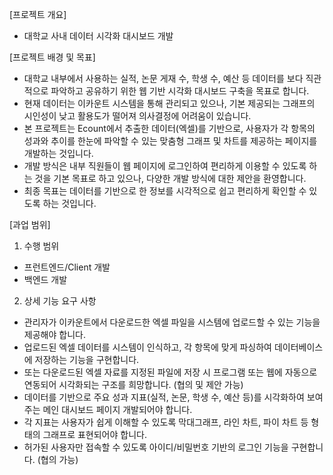 [프로젝트 개요]
- 대학교 사내 데이터 시각화 대시보드 개발

[프로젝트 배경 및 목표]
- 대학교 내부에서 사용하는 실적, 논문 게재 수, 학생 수, 예산 등 데이터를 보다 직관적으로 파악하고 공유하기 위한 웹 기반 시각화 대시보드 구축을 목표로 합니다.
- 현재 데이터는 이카운트 시스템을 통해 관리되고 있으나, 기본 제공되는 그래프의 시인성이 낮고 활용도가 떨어져 의사결정에 어려움이 있습니다.
- 본 프로젝트는 Ecount에서 추출한 데이터(엑셀)를 기반으로, 사용자가 각 항목의 성과와 추이를 한눈에 파악할 수 있는 맞춤형 그래프 및 차트를 제공하는 페이지를 개발하는 것입니다.
- 개발 방식은 내부 직원들이 웹 페이지에 로그인하여 편리하게 이용할 수 있도록 하는 것을 기본 목표로 하고 있으나, 다양한 개발 방식에 대한 제안을 환영합니다.
- 최종 목표는 데이터를 기반으로 한 정보를 시각적으로 쉽고 편리하게 확인할 수 있도록 하는 것입니다.

[과업 범위]
1. 수행 범위
- 프런트엔드/Client 개발
- 백엔드 개발

2. 상세 기능 요구 사항
- 관리자가 이카운트에서 다운로드한 엑셀 파일을 시스템에 업로드할 수 있는 기능을 제공해야 합니다.
- 업로드된 엑셀 데이터를 시스템이 인식하고, 각 항목에 맞게 파싱하여 데이터베이스에 저장하는 기능을 구현합니다.
- 또는 다운로드된 엑셀 자료를 지정된 파일에 저장 시 프로그램 또는 웹에 자동으로 연동되어 시각화되는 구조를 희망합니다. (협의 및 제안 가능)
- 데이터를 기반으로 주요 성과 지표(실적, 논문, 학생 수, 예산 등)를 시각화하여 보여주는 메인 대시보드 페이지 개발되어야 합니다.
- 각 지표는 사용자가 쉽게 이해할 수 있도록 막대그래프, 라인 차트, 파이 차트 등 형태의 그래프로 표현되어야 합니다.
- 허가된 사용자만 접속할 수 있도록 아이디/비밀번호 기반의 로그인 기능을 구현합니다. (협의 가능)
